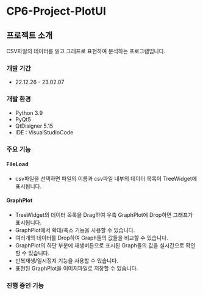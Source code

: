 # CP6-Project-PlotUI
## 프로젝트 소개
CSV파일의 데이터를 읽고 그래프로 표현하여 분석하는 프로그램입니다.
### 개발 기간
* 22.12.26 - 23.02.07
### 개발 환경
* Python 3.9
* PyQt5
* QtDisigner 5.15
* IDE : VisualStudioCode
### 주요 기능
#### FileLoad
* csv파일을 선택하면 파일의 이름과 csv파일 내부의 데이터 목록이 TreeWidget에 표시됩니다.
#### GraphPlot
* TreeWidget의 데이터 목록을 Drag하여 우측 GraphPlot에 Drop하면 그래프가 표시됩니다.
* GraphPlot에서 확대/축소 기능을 사용할 수 있습니다.
* 여러개의 데이터를 Drop하여 Graph들의 값들을 비교할 수 있습니다.
* GraphPlot의 하단 부분에 재생버튼으로 표시된 Graph들의 값을 실시간으로 확인할 수 있습니다.
* 반복재생/일시정지 기능을 사용할 수 있습니다.
* 표현된 GraphPlot을 이미지파일로 저장할 수 있습니다.
### 진행 중인 기능

